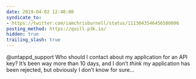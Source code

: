 ```yaml
---
date: 2019-04-02 12:40:00
syndicate_to:
- https://twitter.com/iamchrisburnell/status/1113043546456580096
posting_method: https://quill.p3k.io/
hidden: true
trailing_slash: true
---
```


@untappd_support Who should I contact about my application for an API key? It’s been way more than 10 days, and I don’t _think_ my application has been rejected, but obviously I don’t know for sure…
